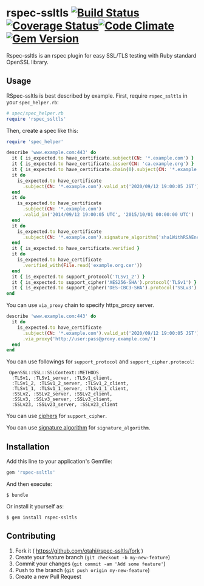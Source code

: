 # rspec-ssltls [![Build Status](https://travis-ci.org/otahi/rspec-ssltls.png?branch=master)](https://travis-ci.org/otahi/rspec-ssltls)[![Coverage Status](https://coveralls.io/repos/otahi/rspec-ssltls/badge.png?branch=master)](https://coveralls.io/r/otahi/rspec-ssltls?branch=master)[![Code Climate](https://codeclimate.com/github/otahi/rspec-ssltls.png)](https://codeclimate.com/github/otahi/rspec-ssltls)[![Gem Version](https://badge.fury.io/rb/rspec-ssltls.png)](http://badge.fury.io/rb/rspec-ssltls)


Rspec-ssltls is an rspec plugin for easy SSL/TLS testing with Ruby standard OpenSSL library.

## Usage

RSpec-ssltls is best described by example. First, require `rspec_ssltls` in your `spec_helper.rb`:

```ruby
# spec/spec_helper.rb
require 'rspec_ssltls'
```

Then, create a spec like this:

```ruby
require 'spec_helper'

describe 'www.example.com:443' do
  it { is_expected.to have_certificate.subject(CN: '*.example.com') }
  it { is_expected.to have_certificate.issuer(CN: 'ca.example.org') }
  it { is_expected.to have_certificate.chain(0).subject(CN: '*.example.com') }
  it do
    is_expected.to have_certificate
      .subject(CN: '*.example.com').valid_at('2020/09/12 19:00:05 JST')
  end
  it do
    is_expected.to have_certificate
      .subject(CN: '*.example.com')
      .valid_in('2014/09/12 19:00:05 UTC', '2015/10/01 00:00:00 UTC')
  end
  it do
    is_expected.to have_certificate
      .subject(CN: '*.example.com').signature_algorithm('sha1WithRSAEncryption')
  end
  it { is_expected.to have_certificate.verified }
  it do
    is_expected.to have_certificate
      .verified_with(File.read('example.org.cer'))
  end
  it { is_expected.to support_protocol('TLSv1_2') }
  it { is_expected.to support_cipher('AES256-SHA').protocol('TLSv1') }
  it { is_expected.to support_cipher('DES-CBC3-SHA').protocol('SSLv3') }
end
```

You can use `via_proxy` chain to specify https_proxy server.
```ruby
describe 'www.example.com:443' do
  it do
    is_expected.to have_certificate
      .subject(CN: '*.example.com').valid_at('2020/09/12 19:00:05 JST')
      .via_proxy('http://user:pass@proxy.example.com/')
  end
end
```

You can use followings for `support_protocol` and `support_cipher.protocol`:
```
 OpenSSL::SSL::SSLContext::METHODS
  :TLSv1, :TLSv1_server, :TLSv1_client,
  :TLSv1_2, :TLSv1_2_server, :TLSv1_2_client,
  :TLSv1_1, :TLSv1_1_server, :TLSv1_1_client,
  :SSLv2, :SSLv2_server, :SSLv2_client,
  :SSLv3, :SSLv3_server, :SSLv3_client,
  :SSLv23, :SSLv23_server, :SSLv23_client
```

You can use [ciphers](https://www.openssl.org/docs/apps/ciphers.html) for `support_cipher`.

You can use [signature algorithm](https://github.com/openssl/openssl/blob/master/crypto/objects/obj_xref.txt) for `signature_algorithm`.

## Installation

Add this line to your application's Gemfile:

```ruby
gem 'rspec-ssltls'
```

And then execute:

    $ bundle

Or install it yourself as:

    $ gem install rspec-ssltls

## Contributing

1. Fork it ( https://github.com/otahi/rspec-ssltls/fork )
2. Create your feature branch (`git checkout -b my-new-feature`)
3. Commit your changes (`git commit -am 'Add some feature'`)
4. Push to the branch (`git push origin my-new-feature`)
5. Create a new Pull Request
